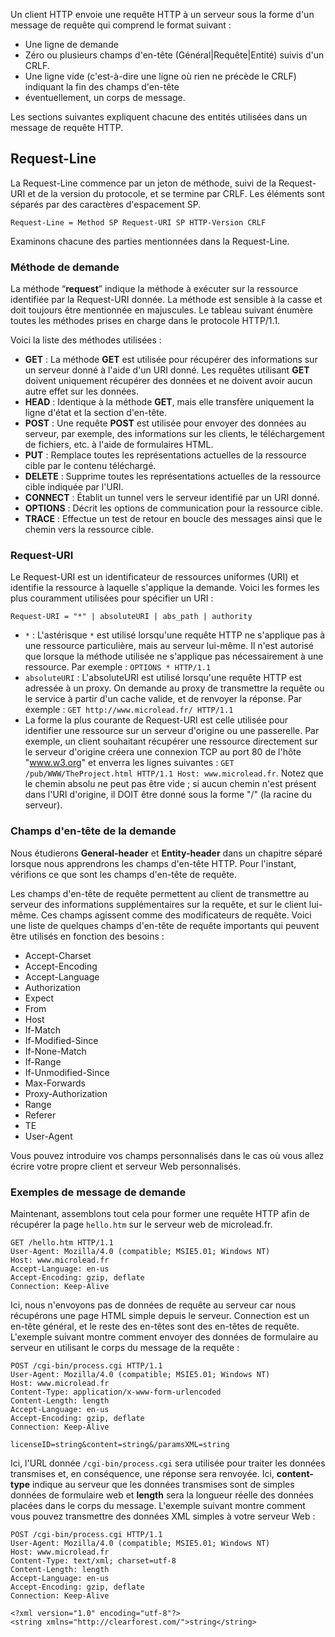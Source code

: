 Un client HTTP envoie une requête HTTP à un serveur sous la forme d'un message de requête qui comprend le format suivant :

- Une ligne de demande
- Zéro ou plusieurs champs d'en-tête (Général|Requête|Entité) suivis d'un CRLF.
- Une ligne vide (c'est-à-dire une ligne où rien ne précède le CRLF) indiquant la fin des champs d'en-tête
- éventuellement, un corps de message.

Les sections suivantes expliquent chacune des entités utilisées dans un message de requête HTTP.

## Request-Line

La Request-Line commence par un jeton de méthode, suivi de la Request-URI et de la version du protocole, et se termine par CRLF. Les éléments sont séparés par des caractères d'espacement SP.

```http
Request-Line = Method SP Request-URI SP HTTP-Version CRLF
```

Examinons chacune des parties mentionnées dans la Request-Line.

### Méthode de demande

La méthode “**request**” indique la méthode à exécuter sur la ressource identifiée par la Request-URI donnée. La méthode est sensible à la casse et doit toujours être mentionnée en majuscules. Le tableau suivant énumère toutes les méthodes prises en charge dans le protocole HTTP/1.1.

Voici la liste des méthodes utilisées : 

- **GET** : La méthode **GET** est utilisée pour récupérer des informations sur un serveur donné à l'aide d'un URI donné. Les requêtes utilisant **GET** doivent uniquement récupérer des données et ne doivent avoir aucun autre effet sur les données.
- **HEAD** : Identique à la méthode **GET**, mais elle transfère uniquement la ligne d'état et la section d'en-tête.
- **POST** : Une requête **POST** est utilisée pour envoyer des données au serveur, par exemple, des informations sur les clients, le téléchargement de fichiers, etc. à l'aide de formulaires HTML.
- **PUT** : Remplace toutes les représentations actuelles de la ressource cible par le contenu téléchargé.
- **DELETE** : Supprime toutes les représentations actuelles de la ressource cible indiquée par l'URI.
- **CONNECT** : Établit un tunnel vers le serveur identifié par un URI donné.
- **OPTIONS** : Décrit les options de communication pour la ressource cible.
- **TRACE** : Effectue un test de retour en boucle des messages ainsi que le chemin vers la ressource cible.

### Request-URI

Le Request-URI est un identificateur de ressources uniformes (URI) et identifie la ressource à laquelle s'applique la demande. Voici les formes les plus couramment utilisées pour spécifier un URI :

```http
Request-URI = "*" | absoluteURI | abs_path | authority
```

- ```*``` : L'astérisque ```*``` est utilisé lorsqu'une requête HTTP ne s'applique pas à une ressource particulière, mais au serveur lui-même. Il n'est autorisé que lorsque la méthode utilisée ne s'applique pas nécessairement à une ressource. Par exemple : ```OPTIONS * HTTP/1.1```
- ```absoluteURI``` : L'absoluteURI est utilisé lorsqu'une requête HTTP est adressée à un proxy. On demande au proxy de transmettre la requête ou le service à partir d'un cache valide, et de renvoyer la réponse. Par exemple : ```GET http://www.microlead.fr/ HTTP/1.1```
- La forme la plus courante de Request-URI est celle utilisée pour identifier une ressource sur un serveur d'origine ou une passerelle. Par exemple, un client souhaitant récupérer une ressource directement sur le serveur d'origine créera une connexion TCP au port 80 de l'hôte "www.w3.org" et enverra les lignes suivantes : ```GET /pub/WWW/TheProject.html HTTP/1.1 Host: www.microlead.fr```. Notez que le chemin absolu ne peut pas être vide ; si aucun chemin n'est présent dans l'URI d'origine, il DOIT être donné sous la forme "/" (la racine du serveur).

### Champs d'en-tête de la demande

Nous étudierons **General-header** et **Entity-header** dans un chapitre séparé lorsque nous apprendrons les champs d'en-tête HTTP. Pour l'instant, vérifions ce que sont les champs d'en-tête de requête.

Les champs d'en-tête de requête permettent au client de transmettre au serveur des informations supplémentaires sur la requête, et sur le client lui-même. Ces champs agissent comme des modificateurs de requête. Voici une liste de quelques champs d'en-tête de requête importants qui peuvent être utilisés en fonction des besoins :

- Accept-Charset
- Accept-Encoding
- Accept-Language
- Authorization
- Expect
- From
- Host
- If-Match
- If-Modified-Since
- If-None-Match
- If-Range
- If-Unmodified-Since
- Max-Forwards
- Proxy-Authorization
- Range
- Referer
- TE
- User-Agent

Vous pouvez introduire vos champs personnalisés dans le cas où vous allez écrire votre propre client et serveur Web personnalisés.

### Exemples de message de demande

Maintenant, assemblons tout cela pour former une requête HTTP afin de récupérer la page ```hello.htm``` sur le serveur web de microlead.fr.

```http
GET /hello.htm HTTP/1.1
User-Agent: Mozilla/4.0 (compatible; MSIE5.01; Windows NT)
Host: www.microlead.fr
Accept-Language: en-us
Accept-Encoding: gzip, deflate
Connection: Keep-Alive
```

Ici, nous n'envoyons pas de données de requête au serveur car nous récupérons une page HTML simple depuis le serveur. Connection est un en-tête général, et le reste des en-têtes sont des en-têtes de requête. L'exemple suivant montre comment envoyer des données de formulaire au serveur en utilisant le corps du message de la requête :

```http
POST /cgi-bin/process.cgi HTTP/1.1
User-Agent: Mozilla/4.0 (compatible; MSIE5.01; Windows NT)
Host: www.microlead.fr
Content-Type: application/x-www-form-urlencoded
Content-Length: length
Accept-Language: en-us
Accept-Encoding: gzip, deflate
Connection: Keep-Alive

licenseID=string&content=string&/paramsXML=string
```

Ici, l'URL donnée ```/cgi-bin/process.cgi``` sera utilisée pour traiter les données transmises et, en conséquence, une réponse sera renvoyée. Ici, **content-type** indique au serveur que les données transmises sont de simples données de formulaire web et **length** sera la longueur réelle des données placées dans le corps du message. L'exemple suivant montre comment vous pouvez transmettre des données XML simples à votre serveur Web :

```http
POST /cgi-bin/process.cgi HTTP/1.1
User-Agent: Mozilla/4.0 (compatible; MSIE5.01; Windows NT)
Host: www.microlead.fr
Content-Type: text/xml; charset=utf-8
Content-Length: length
Accept-Language: en-us
Accept-Encoding: gzip, deflate
Connection: Keep-Alive

<?xml version="1.0" encoding="utf-8"?>
<string xmlns="http://clearforest.com/">string</string>
```